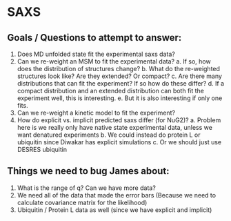 SAXS
====

Goals / Questions to attempt to answer:
---------------------------------------

1. Does MD unfolded state fit the experimental saxs data?
2. Can we re-weight an MSM to fit the experimental data?
  a. If so, how does the distribution of structures change?
  b. What do the re-weighted structures look like? Are they extended? Or compact?
  c. Are there many distributions that can fit the experiment? If so how do these differ?
  d. If a compact distribution and an extended distribution can both fit the experiment well, this is interesting.
  e. But it is also interesting if only one fits.
3. Can we re-weight a kinetic model to fit the experiment?
4. How do explicit vs. implicit predicted saxs differ (for NuG2)? 
  a. Problem here is we really only have native state experimental data, unless we want denatured experiments
  b. We could instead do protein L or ubiquitin since Diwakar has explicit simulations 
  c. Or we should just use DESRES ubiquitin



Things we need to bug James about:
----------------------------------
1. What is the range of q? Can we have more data?
2. We need all of the data that made the error bars (Because we need to calculate covariance matrix for the likelihood)
3. Ubiquitin / Protein L data as well (since we have explicit and implicit)
